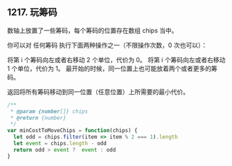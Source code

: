 ## 1217. 玩筹码

数轴上放置了一些筹码，每个筹码的位置存在数组 chips 当中。

你可以对 任何筹码 执行下面两种操作之一（不限操作次数，0 次也可以）：

将第 i 个筹码向左或者右移动 2 个单位，代价为 0。
将第 i 个筹码向左或者右移动 1 个单位，代价为 1。
最开始的时候，同一位置上也可能放着两个或者更多的筹码。

返回将所有筹码移动到同一位置（任意位置）上所需要的最小代价。


```js
/**
 * @param {number[]} chips
 * @return {number}
 */
var minCostToMoveChips = function(chips) {
  let odd = chips.filter(item => item % 2 === 1).length
  let event = chips.length - odd
  return odd > event ?  event : odd
}
```
